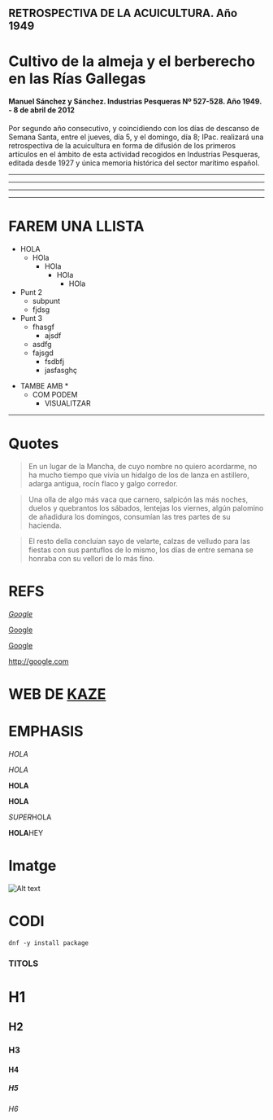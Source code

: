 ## RETROSPECTIVA DE LA ACUICULTURA. Año 1949 

# Cultivo de la almeja y el berberecho en las Rías Gallegas

#### Manuel Sánchez y Sánchez. Industrias Pesqueras Nº 527-528. Año 1949. - 8 de abril de 2012



Por segundo año consecutivo, y coincidiendo con los días de descanso de Semana Santa, 
entre el jueves, día 5, y el domingo, día 8; IPac. realizará una retrospectiva de la 
acuicultura en forma de difusión de los primeros artículos en el ámbito de esta actividad 
recogidos en Industrias Pesqueras, editada desde 1927 y única memoria histórica del sector marítimo español.

[//]: <> (Comentari. Barres horitzontals)

* * *

***

- - -

---

# FAREM UNA LLISTA

+ HOLA
	+ HOla
		+ HOla
			+ HOla
				+ HOla
+ Punt 2
	+ subpunt
	+ fjdsg
+ Punt 3
	+ fhasgf
		+ ajsdf
	+ asdfg
	+ fajsgd
		+ fsdbfj
		+ jasfasghç
* TAMBE AMB *
	* COM PODEM
		* VISUALITZAR
		
***

# Quotes
		
> En un lugar de la Mancha, de cuyo nombre no quiero acordarme, 
no ha mucho tiempo que vivía un hidalgo de los de lanza en astillero, 
adarga antigua, rocín flaco y galgo corredor.

> Una olla de algo más vaca que carnero, salpicón las más noches, 
duelos y quebrantos los sábados, lentejas los viernes, algún palomino de 
añadidura los domingos, consumían las tres partes de su hacienda. 

> El resto della concluían sayo de velarte, calzas de velludo para 
las fiestas con sus pantuflos de lo mismo, los días de entre semana se 
honraba con su vellori de lo más fino. 

# REFS

*[Google](http://google.com/)*

[Google](http://google.com/)

[Google](http://google.com/ "Search")

<http://google.com>

[KAZE]: (https://www.kazeoficial.es/)

# WEB DE [KAZE] 

# EMPHASIS

*HOLA*

_HOLA_

**HOLA**

__HOLA__

*SUPER*HOLA

**HOLA**HEY

# Imatge

![Alt text](https://paperclip2.crocantickets.com/microsites/logos/000/000/326/medium/IMG_0204.JPG?1505334548)

# CODI

```
dnf -y install package
```

### TITOLS

# H1
## H2
### H3
#### H4
##### H5
###### H6
